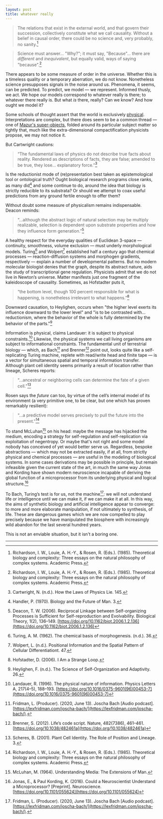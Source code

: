 ```yaml
---
layout: post
title: whatever really
---
```


> The relations that exist in the external world, and that govern their succession, collectively constitute what we call causality. Without a belief in causal order, there could be no science and, very probably, no sanity.[^1]

> Science must answer... "Why?"; it must say, "Because"... there are *different* and *inequivalent*, but equally valid, ways of saying "because".[^1]

There appears to be some measure of order in the universe. Whether this is a timeless quality or a temporary aberration, we do not know. Nonetheless science presupposes signals in the noise around us. Phenomena, it seems, can be predicted. To predict, we model — we represent. Informed thusly, we act. We hope our models correspond to whatever really is there; to whatever there really is. But what *is* there, really? Can we know? And how ought we model it?

Some schools of thought assert that the world is exclusively [physical](https://en.wikipedia.org/wiki/Physicalism). Interpretations are complex, but there does seem to be a common thread &mdash; one of [Mazur's super-objects](http://abel.math.harvard.edu/~mazur/preprints/when_is_one.pdf), folded around its particular subject matter so tightly that, much like the extra-dimensional compactification physicists propose, we may not notice it.

But Cartwright cautions:

> “The fundamental laws of physics do not describe true facts about reality. Rendered as descriptions of facts, they are false; amended to be true, they lose... explanatory force.”[^2]

Is the reductionist mode of (re)presentation best taken as epistemological tool or ontological truth? Ought biological research programs close ranks, as many did[^3] and some continue to do, around the idea that biology is strictly reducible to its substrata? Or should we attempt to coax useful predictions from any ground fertile enough to offer them?

Without doubt some measure of physicalism remains indispensable. Deacon reminds:

> “...although the abstract logic of natural selection may be multiply realizable, selection is dependent upon substrate properties and how they influence form generation.”[^4]

A healthy respect for the everyday qualities of Euclidean 3-space — continuity, smoothness, volume exclusion — must underly morphological models. Turing[^5] and Wolpert[^6] established half a century ago that chemical processes — reaction-diffusion systems and morphogen gradients, respectively — explain a number of developmental patterns. But no modern molecular biologist denies that the graph, despite its abstract nature, aids the study of transcriptional gene regulation. Physicists admit that we do not live in Newton’s universe. Matter manifests just one fragment of the kaleidoscope of causality. Sometimes, as Hofstadter puts it,

> “the bottom level, though 100 percent responsible for what is happening, is nonetheless irrelevant to what happens.”[^7]

Downward causation, to Heylighen, occurs when "the higher level exerts its influence downward to the lower level" and "is to be contrasted with... reductionism, where the behavior of the whole is fully determined by the behavior of the parts."[^8]

Information is physical, claims Landauer: it is subject to physical constraints.[^9] Likewise, the physical systems we call living organisms are subject to informational constraints. The fundamental unit of terrestrial biology — which, as Bach[^10] and Brenner[^11] point out, looks quite like a self-replicating Turing machine, replete with read/write head and finite tape — is a vector for simultaneous spatial and temporal information transfer. Although plant cell identity seems primarily a result of location rather than lineage, Scheres reports:

> “...ancestral or neighboring cells can determine the fate of a given cell.”[^12]

Rosen says the *future* can too, by virtue of the cell’s internal model of its environment (a very primitive one, to be clear, but one which has proven remarkably resilient):

> “...a predictive model serves precisely to pull the future into the present.”[^1]

To stand McLuhan[^13] on his head: maybe the message has hijacked the medium, encoding a strategy for self-regulation and self-replication via exploitation of negentropy. Or maybe that's not right and some model nobody has conceived of yet would better serve us. Regardless, bespoke abstractions &mdash; which may not be extracted easily, if at all, from strictly physical and chemical processes &mdash; are useful in the modeling of biological systems. In some cases derivations may be possible in principle, but remain infeasible given the current state of the art, in much the same way Jonas and Kording have shown modern neuroscience incapable of deriving the global function of a microprocessor from its underlying physical and logical structure.[^14]

To Bach, Turing’s test is for us, not the machine[^10]: we will not understand life or intelligence until we can make it, if we can make it at all. In this way, the aims of synthetic biology and artificial intelligence appear to converge: to more and more elaborate manipulation, if not ultimately to synthesis, of life. These are dangerous games which we are now compelled to play precisely because we have manipulated the biosphere with increasingly wild abandon for the last several hundred years.

This is not an enviable situation, but it isn't a boring one.

---

[^1]: Richardson, I. W., Louie, A. H.-Y., & Rosen, R. (Eds.). (1985). Theoretical biology and complexity: Three essays on the natural philosophy of complex systems. Academic Press.

[^2]: Cartwright, N. (n.d.). How the Laws of Physics Lie. 145.

[^3]: Handler, P. (1970). Biology and the Future of Man. 3.

[^4]: Deacon, T. W. (2006). Reciprocal Linkage between Self-organizing Processes is Sufficient for Self-reproduction and Evolvability. Biological Theory, 1(2), 136–149. [https://doi.org/10.1162/biot.2006.1.2.136](https://doi.org/10.1162/biot.2006.1.2.136)

[^5]: Turing, A. M. (1962). The chemical basis of morphogenesis. (n.d.). 36.

[^6]: Wolpert, L. (n.d.). Positional Information and the Spatial Pattern of Cellular Differentiationt. 47.

[^7]: Hofstadter, D. (2006). I Am a Strange Loop.

[^8]: Heylighen, F. (n.d.). The Science of Self-Organization and Adaptivity. 26.

[^9]: Landauer, R. (1996). The physical nature of information. Physics Letters A, 217(4–5), 188–193. [https://doi.org/10.1016/0375-9601(96)00453-7](https://doi.org/10.1016/0375-9601(96)00453-7)

[^10]: Fridman, L. (Producer). (2020, June 13). Joscha Bach [Audio podcast]. [https://lexfridman.com/joscha-bach/](https://lexfridman.com/joscha-bach/).

[^11]: Brenner, S. (2012). Life’s code script. Nature, 482(7386), 461–461. [https://doi.org/10.1038/482461a](https://doi.org/10.1038/482461a)

[^12]: Scheres, B. (2001). Plant Cell Identity. The Role of Position and Lineage. 3.

[^13]: McLuhan, M. (1964). Understanding Media: The Extensions of Man.

[^14]: Jonas, E., & Paul Kording, K. (2016). Could a Neuroscientist Understand a Microprocessor? [Preprint]. Neuroscience. [https://doi.org/10.1101/055624](https://doi.org/10.1101/055624)
